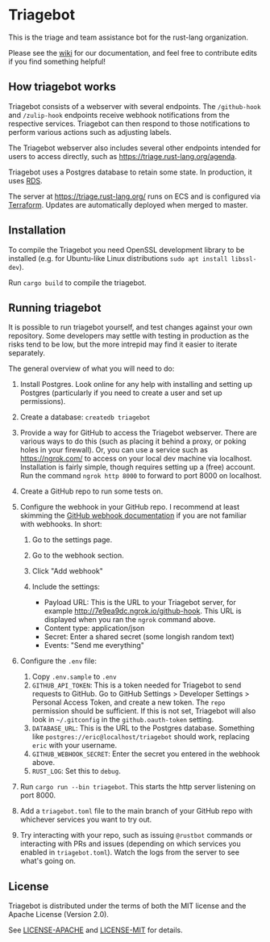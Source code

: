 # Triagebot

This is the triage and team assistance bot for the rust-lang organization.

Please see the [wiki] for our documentation, and feel free to contribute edits
if you find something helpful!

[wiki]: https://github.com/rust-lang/triagebot/wiki

## How triagebot works

Triagebot consists of a webserver with several endpoints.
The `/github-hook` and `/zulip-hook` endpoints receive webhook notifications from the respective services.
Triagebot can then respond to those notifications to perform various actions such as adjusting labels.

The Triagebot webserver also includes several other endpoints intended for users to access directly, such as https://triage.rust-lang.org/agenda.

Triagebot uses a Postgres database to retain some state.
In production, it uses [RDS](https://aws.amazon.com/rds/).

The server at https://triage.rust-lang.org/ runs on ECS and is configured via [Terraform](https://github.com/rust-lang/simpleinfra/blob/master/terraform/shared/services/triagebot/main.tf#L8).
Updates are automatically deployed when merged to master.

## Installation

To compile the Triagebot you need OpenSSL development library to be installed (e.g. for Ubuntu-like Linux distributions `sudo apt install libssl-dev`).

Run `cargo build` to compile the triagebot.

## Running triagebot

It is possible to run triagebot yourself, and test changes against your own repository.
Some developers may settle with testing in production as the risks tend to be low, but the more intrepid may find it easier to iterate separately.

The general overview of what you will need to do:

1. Install Postgres. Look online for any help with installing and setting up Postgres (particularly if you need to create a user and set up permissions).
2. Create a database: `createdb triagebot`
3. Provide a way for GitHub to access the Triagebot webserver.
   There are various ways to do this (such as placing it behind a proxy, or poking holes in your firewall).
   Or, you can use a service such as https://ngrok.com/ to access on your local dev machine via localhost.
   Installation is fairly simple, though requires setting up a (free) account.
   Run the command `ngrok http 8000` to forward to port 8000 on localhost.
4. Create a GitHub repo to run some tests on.
5. Configure the webhook in your GitHub repo.
   I recommend at least skimming the [GitHub webhook documentation](https://docs.github.com/en/developers/webhooks-and-events/webhooks/about-webhooks) if you are not familiar with webhooks. In short:

   1. Go to the settings page.
   2. Go to the webhook section.
   3. Click "Add webhook"
   4. Include the settings:

      - Payload URL: This is the URL to your Triagebot server, for example http://7e9ea9dc.ngrok.io/github-hook. This URL is displayed when you ran the `ngrok` command above.
      - Content type: application/json
      - Secret: Enter a shared secret (some longish random text)
      - Events: "Send me everything"
6. Configure the `.env` file:

   1. Copy `.env.sample` to `.env`
   2. `GITHUB_API_TOKEN`: This is a token needed for Triagebot to send requests to GitHub. Go to GitHub Settings > Developer Settings > Personal Access Token, and create a new token. The `repo` permission should be sufficient.
      If this is not set, Triagebot will also look in `~/.gitconfig` in the `github.oauth-token` setting.
   3. `DATABASE_URL`: This is the URL to the Postgres database. Something like `postgres://eric@localhost/triagebot` should work, replacing `eric` with your username.
   4. `GITHUB_WEBHOOK_SECRET`: Enter the secret you entered in the webhook above.
   5. `RUST_LOG`: Set this to `debug`.

7. Run `cargo run --bin triagebot`. This starts the http server listening on port 8000.
8. Add a `triagebot.toml` file to the main branch of your GitHub repo with whichever services you want to try out.
9. Try interacting with your repo, such as issuing `@rustbot` commands or interacting with PRs and issues (depending on which services you enabled in `triagebot.toml`). Watch the logs from the server to see what's going on.

## License

Triagebot is distributed under the terms of both the MIT license and the
Apache License (Version 2.0).

See [LICENSE-APACHE](LICENSE-APACHE) and [LICENSE-MIT](LICENSE-MIT) for details.
